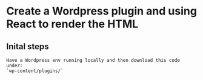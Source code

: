 # Create a Wordpress plugin and using React to render the HTML

## Inital steps
```
Have a Wordpress env running locally and then download this code under:
`wp-content/plugins/`
```